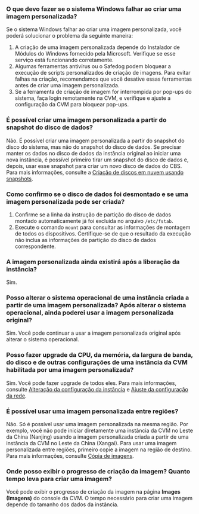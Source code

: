 ### O que devo fazer se o sistema Windows falhar ao criar uma imagem personalizada?

Se o sistema Windows falhar ao criar uma imagem personalizada, você poderá solucionar o problema da seguinte maneira:
1. A criação de uma imagem personalizada depende do Instalador de Módulos do Windows fornecido pela Microsoft. Verifique se esse serviço está funcionando corretamente.
2. Algumas ferramentas antivírus ou o Safedog podem bloquear a execução de scripts personalizados de criação de imagens. Para evitar falhas na criação, recomendamos que você desative essas ferramentas antes de criar uma imagem personalizada.
3. Se a ferramenta de criação de imagem for interrompida por pop-ups do sistema, faça login remotamente na CVM, e verifique e ajuste a configuração da CVM para bloquear pop-ups.

### É possível criar uma imagem personalizada a partir do snapshot do disco de dados?
Não. É possível criar uma imagem personalizada a partir do snapshot do disco do sistema, mas não do snapshot do disco de dados.
Se precisar manter os dados no disco de dados da instância original ao iniciar uma nova instância, é possível primeiro tirar um snapshot do disco de dados e, depois, usar esse snapshot para criar um novo disco de dados do CBS. Para mais informações, consulte a [Criação de discos em nuvem usando snapshots](https://intl.cloud.tencent.com/document/product/362/5757).

### Como confirmo se o disco de dados foi desmontado e se uma imagem personalizada pode ser criada?
1. Confirme se a linha da instrução de partição do disco de dados montado automaticamente já foi excluída no arquivo `/etc/fstab`.
2. Execute o comando `mount` para consultar as informações de montagem de todos os dispositivos. Certifique-se de que o resultado da execução não inclua as informações de partição do disco de dados correspondente.

### A imagem personalizada ainda existirá após a liberação da instância?
Sim.

### Posso alterar o sistema operacional de uma instância criada a partir de uma imagem personalizada? Após alterar o sistema operacional, ainda poderei usar a imagem personalizada original?
Sim. Você pode continuar a usar a imagem personalizada original após alterar o sistema operacional.


### Posso fazer upgrade da CPU, da memória, da largura de banda, do disco e de outras configurações de uma instância da CVM habilitada por uma imagem personalizada?
Sim. Você pode fazer upgrade de todos eles. Para mais informações, consulte [Alteração da configuração da instância](https://intl.cloud.tencent.com/document/product/213/2178) e [Ajuste da configuração da rede](https://intl.cloud.tencent.com/document/product/213/15517).

### É possível usar uma imagem personalizada entre regiões?
Não. Só é possível usar uma imagem personalizada na mesma região. Por exemplo, você não pode iniciar diretamente uma instância da CVM no Leste da China (Nanjing) usando a imagem personalizada criada a partir de uma instância da CVM no Leste da China (Xangai).
Para usar uma imagem personalizada entre regiões, primeiro copie a imagem na região de destino. Para mais informações, consulte [Cópia de imagens](https://intl.cloud.tencent.com/document/product/213/4943).

### Onde posso exibir o progresso de criação da imagem? Quanto tempo leva para criar uma imagem?
Você pode exibir o progresso de criação da imagem na página **Images (Imagens)** do console da CVM. O tempo necessário para criar uma imagem depende do tamanho dos dados da instância.


